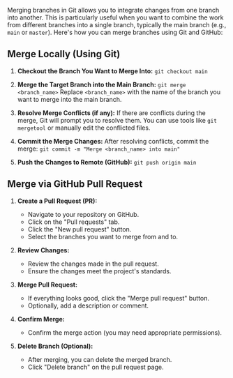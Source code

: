 Merging branches in Git allows you to integrate changes from one branch into another. This is particularly useful when you want to combine the work from different branches into a single branch, typically the main branch (e.g., `main` or `master`). Here's how you can merge branches using Git and GitHub: 
## Merge Locally (Using Git)

1. **Checkout the Branch You Want to Merge Into:** ```git checkout main```
   
2. **Merge the Target Branch into the Main Branch:** ```git merge <branch_name>```
	   Replace `<branch_name>` with the name of the branch you want to merge into the main branch.
	   
3. **Resolve Merge Conflicts (if any):** If there are conflicts during the merge, Git will prompt you to resolve them. You can use tools like `git mergetool` or manually edit the conflicted files.
   
4. **Commit the Merge Changes:** After resolving conflicts, commit the merge: 
   ```git commit -m "Merge <branch_name> into main"```
   
5. **Push the Changes to Remote (GitHub):** `git push origin main`

## Merge via GitHub Pull Request

1. **Create a Pull Request (PR):**    
    - Navigate to your repository on GitHub.
    - Click on the "Pull requests" tab.
    - Click the "New pull request" button.
    - Select the branches you want to merge from and to.
      
2. **Review Changes:**    
    - Review the changes made in the pull request.
    - Ensure the changes meet the project's standards.
      
3. **Merge Pull Request:**    
    - If everything looks good, click the "Merge pull request" button.
    - Optionally, add a description or comment.
      
4. **Confirm Merge:**    
    - Confirm the merge action (you may need appropriate permissions).
      
5. **Delete Branch (Optional):**    
    - After merging, you can delete the merged branch.
    - Click "Delete branch" on the pull request page.


